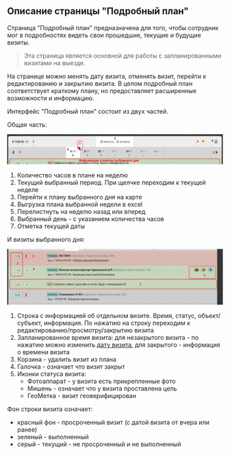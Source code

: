 ## Описание страницы "Подробный план"

Страница "Подробный план" предназначена для того, чтобы сотрудник мог в подробностях видеть свои прошедшие, текущие и будущие визиты.

>Эта страница является основной для работы с запланированными визитами на выезде.

На странице можно менять дату визита, отменять визит, перейти к редактированию и закрытию визита.
В целом подробный план соответствует краткому плану, но предоставляет расширенные возможности и информацию.

Интерфейс "Подробный план" состоит из двух частей.

Общая часть:

![](../images/rep-planning-full-plan.png)

 1. Количество часов в плане на неделю
 2. Текущий выбранный период. При щелчке переходим к текущей неделе
 3. Перейти к плану выбранного дня на карте
 4. Выгрузка плана выбранной недели в excel
 5. Перелистнуть на неделю назад или вперед
 6. Выбранный день - с указанием количества часов
 7. Отметка текущей даты


И визиты выбранного дня: 

![](../images/rep-planning-full-plan-visits.png)

 1. Строка с информацией об отдельном визите. 
 Время, статус, объект/субъект, информация.
 По нажатию на строку переходим к редактированию/просмотру/закрытию визита
 2. Запланированное время визита: 
  для незакрытого визита - 
 по нажатию можно изменить [дату визита](rep-planning-full-plan-change-date.html),
  для закрытого - информация о времени визита
 3. Корзина - удалить визит из плана
 4. Галочка - означает что визит закрыт
 5. Иконки статуса визита: 
    - Фотоаппарат - у визита есть прикрепленные фото
    - Мишень - означает что у визита проставлена цель
    - ГеоМетка - визит геоверифицирован
 
Фон строки визита означает:

- красный фон - просроченный визит (с датой визита от вчера или ранее)
- зеленый - выполненный
- серый - текущий - не просроченный и не выполненный
